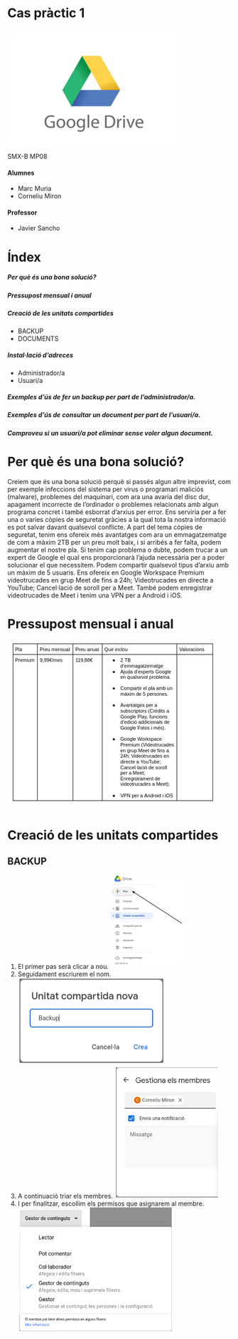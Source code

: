 # Cas pràctic 1
![imatge](cap1.png)

SMX-B MP08

####  Alumnes
* Marc Muria 
* Corneliu Miron

#### Professor
* Javier Sancho 



# Índex

##### Per què és una bona solució?	
##### Pressupost mensual i anual	
##### Creació de les unitats compartides	
* BACKUP	
* DOCUMENTS	
##### Instal·lació d’adreces	
* Administrador/a	
* Usuari/a	
##### Exemples d’ús de fer un backup per part de l’administrador/a.	
##### Exemples d’ús de consultar un document per part de l’usuari/a.	
##### Comproveu si un usuari/a pot eliminar sense voler algun document.

# Per què és una bona solució?
Creiem que és una bona solució perquè si passés algun altre imprevist, com per exemple infeccions del sistema per virus o programari maliciós (malware), problemes del maquinari, com ara una avaria del disc dur, apagament incorrecte de l’ordinador o problemes relacionats amb algun programa concret i també esborrat d’arxius per error. Ens serviria per a fer una o varies còpies de seguretat gràcies a la qual tota la nostra informació es pot salvar davant qualsevol conflicte. 
A part del tema còpies de seguretat, tenim ens ofereix més avantatges com ara un emmagatzematge de com a màxim 2TB per un preu molt baix, i si arribés a fer falta, podem augmentar el nostre pla. 
Si tenim cap problema o dubte, podem trucar a un expert de Google el qual ens proporcionarà l’ajuda necessària per a poder solucionar el que necessitem. 
Podem compartir qualsevol tipus d’arxiu amb un màxim de 5 usuaris. 
Ens ofereix en Google Workspace Premium videotrucades en grup Meet de fins a 24h; Videotrucades en directe a YouTube; Cancel·lació de soroll per a Meet.
També podem enregistrar videotrucades de Meet i tenim una VPN per a Android i iOS.

# Pressupost mensual i anual
![imatge](cap2.png)

# Creació de les unitats compartides

## BACKUP
1. El primer pas serà clicar a nou.
![imatge](cap3.png)
2. Seguidament escriurem el nom.
![imatge](cap4.png)
3. A continuació triar els membres. 
![imatge](cap5.png)
4. I per finalitzar, escollim els permisos que asignarem al membre. 
![imatge](cap6.png)

